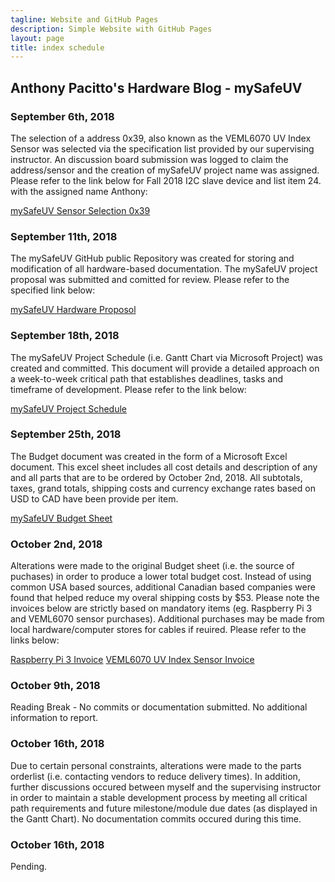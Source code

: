 ```yaml
---
tagline: Website and GitHub Pages
description: Simple Website with GitHub Pages
layout: page
title: index schedule
---
```


Anthony Pacitto's Hardware Blog - mySafeUV
----------------------------------------------

### September 6th, 2018

The selection of a address 0x39, also known as the VEML6070 UV Index Sensor was selected via the specification list provided by our supervising instructor. An discussion board submission was logged to claim the address/sensor and the creation of mySafeUV project name was assigned. Please refer to the link below for Fall 2018 I2C slave device and list item 24. with the assigned name Anthony:

[mySafeUV Sensor Selection 0x39](https://six0four.github.io/ceng317/)


### September 11th, 2018

The mySafeUV GitHub public Repository was created for storing and modification of all hardware-based documentation.
The mySafeUV project proposal was submitted and comitted for review. Please refer to the specified link below:

[mySafeUV Hardware Proposol](https://github.com/pctn0007/mySafeUV/blob/master/Documentation/ProposalContentStudentNameRev02.xlsx)


### September 18th, 2018

The mySafeUV Project Schedule (i.e. Gantt Chart via Microsoft Project) was created and committed. This document will provide a detailed approach on a week-to-week critical path that establishes deadlines, tasks and timeframe of development. Please refer to the link below:

[mySafeUV Project Schedule](https://github.com/pctn0007/mySafeUV/blob/master/Documentation/mySafeUVProject.mpp)

### September 25th, 2018

The Budget document was created in the form of a Microsoft Excel document. This excel sheet includes all cost details and description of any and all parts that are to be ordered by October 2nd, 2018. All subtotals, taxes, grand totals, shipping costs and currency exchange rates based on USD to CAD have been provide per item.

[mySafeUV Budget Sheet](https://github.com/pctn0007/mySafeUV/blob/master/Documentation/Hardware_budget.xlsx)

### October 2nd, 2018

Alterations were made to the original Budget sheet (i.e. the source of puchases) in order to produce a lower total budget cost. Instead of using common USA based sources, additional Canadian based companies were found that helped reduce my overal shipping costs by $53.
Please note the invoices below are strictly based on mandatory items (eg. Raspberry Pi 3 and VEML6070 sensor purchases). Additional purchases may be made from local hardware/computer stores for cables if reuired. Please refer to the links below:

[Raspberry Pi 3 Invoice](https://github.com/pctn0007/mySafeUV/blob/master/Documentation/raspberry_invoice.png)
[VEML6070 UV Index Sensor Invoice](https://github.com/pctn0007/mySafeUV/blob/master/Documentation/sensor_invoice.png)

### October 9th, 2018

Reading Break - No commits or documentation submitted. No additional information to report.

### October 16th, 2018

Due to certain personal constraints, alterations were made to the parts orderlist (i.e. contacting vendors to reduce delivery times).
In addition, further discussions occured between myself and the supervising instructor in order to maintain a stable development process by meeting all critical path requirements and future milestone/module due dates (as displayed in the Gantt Chart). No documentation commits occured during this time.

### October 16th, 2018

Pending.


